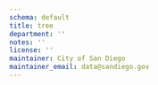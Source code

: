 ```yaml
---
schema: default
title: tree
department: ''
notes: ''
license: ''
maintainer: City of San Diego
maintainer_email: data@sandiego.gov
---
```

